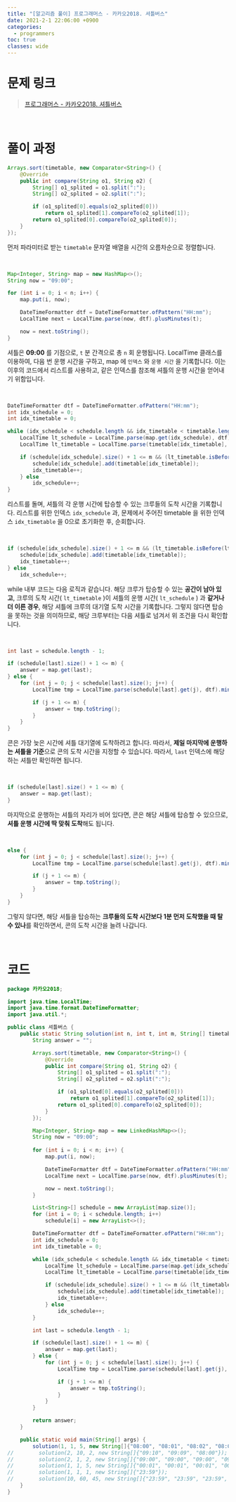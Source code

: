```yaml
---
title: "[알고리즘 풀이] 프로그래머스 - 카카오2018. 셔틀버스"
date: 2021-2-1 22:06:00 +0900
categories:
  - programmers
toc: true
classes: wide
---
```


# 문제 링크

> [프로그래머스 - 카카오2018. 셔틀버스](https://programmers.co.kr/learn/courses/30/lessons/17678)

<br>

# 풀이 과정

```java
Arrays.sort(timetable, new Comparator<String>() {
    @Override
    public int compare(String o1, String o2) {
        String[] o1_splited = o1.split(":");
        String[] o2_splited = o2.split(":");

        if (o1_splited[0].equals(o2_splited[0]))
            return o1_splited[1].compareTo(o2_splited[1]);
        return o1_splited[0].compareTo(o2_splited[0]);
    }
});
```

먼저 파라미터로 받는 `timetable` 문자열 배열을 시간의 오름차순으로 정렬합니다.

<br>

```java
Map<Integer, String> map = new HashMap<>();
String now = "09:00";

for (int i = 0; i < n; i++) {
    map.put(i, now);

    DateTimeFormatter dtf = DateTimeFormatter.ofPattern("HH:mm");
    LocalTime next = LocalTime.parse(now, dtf).plusMinutes(t);

    now = next.toString();
}
```

셔틀은 **09:00** 를 기점으로, `t` 분 간격으로 총 `n` 회 운행됩니다. LocalTime 클래스를 이용하여, 다음 번 운행 시간을 구하고, map 에 `인덱스` 와 `운행 시간` 을 기록합니다. 이는 이후의 코드에서 리스트를 사용하고, 같은 인덱스를 참조해 셔틀의 운행 시간을 얻어내기 위함입니다.

<br>

```java
DateTimeFormatter dtf = DateTimeFormatter.ofPattern("HH:mm");
int idx_schedule = 0;
int idx_timetable = 0;

while (idx_schedule < schedule.length && idx_timetable < timetable.length) {
    LocalTime lt_schedule = LocalTime.parse(map.get(idx_schedule), dtf);
    LocalTime lt_timetable = LocalTime.parse(timetable[idx_timetable], dtf);

    if (schedule[idx_schedule].size() + 1 <= m && (lt_timetable.isBefore(lt_schedule) || lt_timetable.equals(lt_schedule))) {
        schedule[idx_schedule].add(timetable[idx_timetable]);
        idx_timetable++;
    } else
        idx_schedule++;
}
```

리스트를 돌며, 셔틀의 각 운행 시간에 탑승할 수 있는 크루들의 도착 시간을 기록합니다. 리스트를 위한 인덱스 `idx_schedule` 과, 문제에서 주어진 timetable 을 위한 인덱스 `idx_timetable` 을 0으로 초기화한 후, 순회합니다.

<br>

```java
if (schedule[idx_schedule].size() + 1 <= m && (lt_timetable.isBefore(lt_schedule) || lt_timetable.equals(lt_schedule))) {
    schedule[idx_schedule].add(timetable[idx_timetable]);
    idx_timetable++;
} else
    idx_schedule++;
```

while 내부 코드는 다음 로직과 같습니다. 해당 크루가 탑승할 수 있는 **공간이 남아 있고**,  크루의 도착 시간( `lt_timetable` )이 셔틀의 운행 시간( `lt_schedule` ) 과 **같거나 더 이른 경우**, 해당 셔틀에 크루의 대기열 도착 시간을 기록합니다. 그렇지 않다면 탑승을 못하는 것을 의미하므로, 해당 크루부터는 다음 셔틀로 넘겨서 위 조건을 다시 확인합니다.

<br>

```java
int last = schedule.length - 1;

if (schedule[last].size() + 1 <= m) {
    answer = map.get(last);
} else {
    for (int j = 0; j < schedule[last].size(); j++) {
        LocalTime tmp = LocalTime.parse(schedule[last].get(j), dtf).minusMinutes(1);

        if (j + 1 <= m) {
            answer = tmp.toString();
        }
    }
}
```

콘은 가장 늦은 시간에 셔틀 대기열에 도착하려고 합니다. 따라서, **제일 마지막에 운행하는 셔틀을 기준**으로 콘의 도착 시간을 지정할 수 있습니다. 따라서, `last` 인덱스에 해당하는 셔틀만 확인하면 됩니다.

<br>

```java
if (schedule[last].size() + 1 <= m) {
    answer = map.get(last);
}
```

마지막으로 운행하는 셔틀의 자리가 비어 있다면, 콘은 해당 셔틀에 탑승할 수 있으므로, **셔틀 운행 시간에 딱 맞춰 도착**해도 됩니다.

<br>

```java
else {
    for (int j = 0; j < schedule[last].size(); j++) {
        LocalTime tmp = LocalTime.parse(schedule[last].get(j), dtf).minusMinutes(1);

        if (j + 1 <= m) {
            answer = tmp.toString();
        }
    }
}
```

그렇지 않다면, 해당 셔틀을 탑승하는 **크루들의 도착 시간보다 1분 먼저 도착했을 때 탈 수 있나**를 확인하면서, 콘의 도착 시간을 늘려 나갑니다.

<br>

# 코드

```java
package 카카오2018;

import java.time.LocalTime;
import java.time.format.DateTimeFormatter;
import java.util.*;

public class 셔틀버스 {
    public static String solution(int n, int t, int m, String[] timetable) {
        String answer = "";

        Arrays.sort(timetable, new Comparator<String>() {
            @Override
            public int compare(String o1, String o2) {
                String[] o1_splited = o1.split(":");
                String[] o2_splited = o2.split(":");

                if (o1_splited[0].equals(o2_splited[0]))
                    return o1_splited[1].compareTo(o2_splited[1]);
                return o1_splited[0].compareTo(o2_splited[0]);
            }
        });

        Map<Integer, String> map = new LinkedHashMap<>();
        String now = "09:00";
        
        for (int i = 0; i < n; i++) {
            map.put(i, now);

            DateTimeFormatter dtf = DateTimeFormatter.ofPattern("HH:mm");
            LocalTime next = LocalTime.parse(now, dtf).plusMinutes(t);

            now = next.toString();
        }

        List<String>[] schedule = new ArrayList[map.size()];
        for (int i = 0; i < schedule.length; i++)
            schedule[i] = new ArrayList<>();

        DateTimeFormatter dtf = DateTimeFormatter.ofPattern("HH:mm");
        int idx_schedule = 0;
        int idx_timetable = 0;

        while (idx_schedule < schedule.length && idx_timetable < timetable.length) {
            LocalTime lt_schedule = LocalTime.parse(map.get(idx_schedule), dtf);
            LocalTime lt_timetable = LocalTime.parse(timetable[idx_timetable], dtf);

            if (schedule[idx_schedule].size() + 1 <= m && (lt_timetable.isBefore(lt_schedule) || lt_timetable.equals(lt_schedule))) {
                schedule[idx_schedule].add(timetable[idx_timetable]);
                idx_timetable++;
            } else
                idx_schedule++;
        }

        int last = schedule.length - 1;

        if (schedule[last].size() + 1 <= m) {
            answer = map.get(last);
        } else {
            for (int j = 0; j < schedule[last].size(); j++) {
                LocalTime tmp = LocalTime.parse(schedule[last].get(j), dtf).minusMinutes(1);

                if (j + 1 <= m) {
                    answer = tmp.toString();
                }
            }
        }

        return answer;
    }

    public static void main(String[] args) {
        solution(1, 1, 5, new String[]{"08:00", "08:01", "08:02", "08:03"});
//        solution(2, 10, 2, new String[]{"09:10", "09:09", "08:00"});
//        solution(2, 1, 2, new String[]{"09:00", "09:00", "09:00", "09:00"});
//        solution(1, 1, 5, new String[]{"00:01", "00:01", "00:01", "00:01", "00:01"});
//        solution(1, 1, 1, new String[]{"23:59"});
//        solution(10, 60, 45, new String[]{"23:59", "23:59", "23:59", "23:59", "23:59", "23:59", "23:59", "23:59", "23:59", "23:59", "23:59", "23:59", "23:59", "23:59", "23:59", "23:59"});
    }
}
```